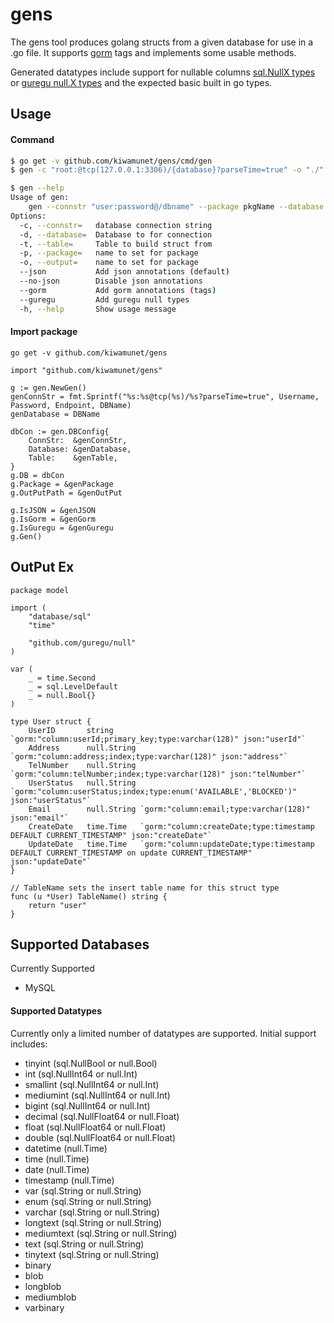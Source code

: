 # gens 


The gens tool produces golang structs from a given database for use in a .go file.
It supports [gorm](https://github.com/jinzhu/gorm) tags and implements some usable methods.

Generated datatypes include support for nullable columns [sql.NullX types](https://golang.org/pkg/database/sql/#NullBool) or [guregu null.X types](https://github.com/guregu/null)
and the expected basic built in go types.


## Usage
#### Command
```BASH
$ go get -v github.com/kiwamunet/gens/cmd/gen
$ gen -c "root:@tcp(127.0.0.1:3306)/{database}?parseTime=true" -o "./" -d nickel -p model --json --gorm --guregu

$ gen --help
Usage of gen:
	gen --connstr "user:password@/dbname" --package pkgName --database databaseName --table tableName --output outputdir [--json] [--gorm] [--guregu]
Options:
  -c, --connstr=   database connection string
  -d, --database=  Database to for connection
  -t, --table=     Table to build struct from
  -p, --package=   name to set for package
  -o, --output=    name to set for package
  --json           Add json annotations (default)
  --no-json        Disable json annotations
  --gorm           Add gorm annotations (tags)
  --guregu         Add guregu null types
  -h, --help       Show usage message

```

#### Import package
```Golang
go get -v github.com/kiwamunet/gens

import "github.com/kiwamunet/gens"

g := gen.NewGen()
genConnStr = fmt.Sprintf("%s:%s@tcp(%s)/%s?parseTime=true", Username, Password, Endpoint, DBName)
genDatabase = DBName

dbCon := gen.DBConfig{
    ConnStr:  &genConnStr,
    Database: &genDatabase,
    Table:    &genTable,
}
g.DB = dbCon
g.Package = &genPackage
g.OutPutPath = &genOutPut

g.IsJSON = &genJSON
g.IsGorm = &genGorm
g.IsGuregu = &genGuregu
g.Gen()
```

## OutPut Ex

```Golang
package model

import (
	"database/sql"
	"time"

	"github.com/guregu/null"
)

var (
	_ = time.Second
	_ = sql.LevelDefault
	_ = null.Bool{}
)

type User struct {
	UserID       string      `gorm:"column:userId;primary_key;type:varchar(128)" json:"userId"`
	Address      null.String `gorm:"column:address;index;type:varchar(128)" json:"address"`
	TelNumber    null.String `gorm:"column:telNumber;index;type:varchar(128)" json:"telNumber"`
	UserStatus   null.String `gorm:"column:userStatus;index;type:enum('AVAILABLE','BLOCKED')" json:"userStatus"`
	Email        null.String `gorm:"column:email;type:varchar(128)" json:"email"`
	CreateDate   time.Time   `gorm:"column:createDate;type:timestamp DEFAULT CURRENT_TIMESTAMP" json:"createDate"`
	UpdateDate   time.Time   `gorm:"column:updateDate;type:timestamp DEFAULT CURRENT_TIMESTAMP on update CURRENT_TIMESTAMP" json:"updateDate"`
}

// TableName sets the insert table name for this struct type
func (u *User) TableName() string {
	return "user"
}
```
## Supported Databases

Currently Supported
- MySQL

#### Supported Datatypes

Currently only a limited number of datatypes are supported. Initial support includes:
-  tinyint (sql.NullBool or null.Bool)
-  int      (sql.NullInt64 or null.Int)
-  smallint      (sql.NullInt64 or null.Int)
-  mediumint      (sql.NullInt64 or null.Int)
-  bigint (sql.NullInt64 or null.Int)
-  decimal (sql.NullFloat64 or null.Float)
-  float (sql.NullFloat64 or null.Float)
-  double (sql.NullFloat64 or null.Float)
-  datetime (null.Time)
-  time  (null.Time)
-  date (null.Time)
-  timestamp (null.Time)
-  var (sql.String or null.String)
-  enum (sql.String or null.String)
-  varchar (sql.String or null.String)
-  longtext (sql.String or null.String)
-  mediumtext (sql.String or null.String)
-  text (sql.String or null.String)
-  tinytext (sql.String or null.String)
-  binary
-  blob
-  longblob
-  mediumblob
-  varbinary